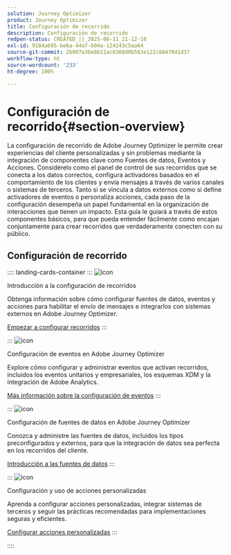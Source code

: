 ```yaml
---
solution: Journey Optimizer
product: Journey Optimizer
title: Configuración de recorrido
description: Configuración de recorrido
redpen-status: CREATED_||_2025-08-11_21-12-10
exl-id: 9184a695-be6a-44af-b04a-124243c5aa64
source-git-commit: 2b907a3be8b11ac6308d0b563e122c88478d1d37
workflow-type: ht
source-wordcount: '233'
ht-degree: 100%

---
```


# Configuración de recorrido{#section-overview}

La configuración de recorrido de Adobe Journey Optimizer le permite crear experiencias del cliente personalizadas y sin problemas mediante la integración de componentes clave como Fuentes de datos, Eventos y Acciones. Considérelo como el panel de control de sus recorridos que se conecta a los datos correctos, configura activadores basados en el comportamiento de los clientes y envía mensajes a través de varios canales o sistemas de terceros. Tanto si se vincula a datos externos como si define activadores de eventos o personaliza acciones, cada paso de la configuración desempeña un papel fundamental en la organización de interacciones que tienen un impacto. Esta guía le guiará a través de estos componentes básicos, para que pueda entender fácilmente como encajan conjuntamente para crear recorridos que verdaderamente conecten con su público.

## Configuración de recorrido

:::: landing-cards-container
:::
![icon](https://cdn.experienceleague.adobe.com/icons/circle-play.svg?lang=es)

Introducción a la configuración de recorridos

Obtenga información sobre cómo configurar fuentes de datos, eventos y acciones para habilitar el envío de mensajes e integrarlos con sistemas externos en Adobe Journey Optimizer.

[Empezar a configurar recorridos](../using/configuration/about-data-sources-events-actions.md)
:::

:::
![icon](https://cdn.experienceleague.adobe.com/icons/list-check.svg?lang=es)

Configuración de eventos en Adobe Journey Optimizer

Explore cómo configurar y administrar eventos que activan recorridos, incluidos los eventos unitarios y empresariales, los esquemas XDM y la integración de Adobe Analytics.

[Más información sobre la configuración de eventos](events-journeys-landing-page.md)
:::

:::
![icon](https://cdn.experienceleague.adobe.com/icons/gear.svg?lang=es)

Configuración de fuentes de datos en Adobe Journey Optimizer

Conozca y administre las fuentes de datos, incluidos los tipos preconfigurados y externos, para que la integración de datos sea perfecta en los recorridos del cliente.

[Introducción a las fuentes de datos](data-source-journeys-landing-page.md)
:::

:::
![icon](https://cdn.experienceleague.adobe.com/icons/screwdriver-wrench.svg?lang=es)

Configuración y uso de acciones personalizadas

Aprenda a configurar acciones personalizadas, integrar sistemas de terceros y seguir las prácticas recomendadas para implementaciones seguras y eficientes.

[Configurar acciones personalizadas](action-journeys-landing-page.md)
:::

::::
